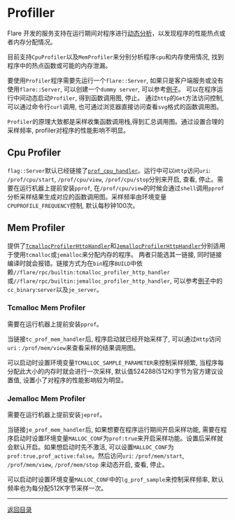 # Profiller

Flare 开发的服务支持在运行期间对程序进行[动态分析](https://en.wikipedia.org/wiki/Profiling_(computer_programming))，以发现程序的性能热点或者内存分配情况。

目前支持`CpuProfiler`以及`MemProfiler`来分别分析程序`cpu`和内存使用情况, 找到程序中的热点函数或可能的内存泄漏。

要使用`Profiler`程序需要先运行一个`flare::Server`, 如果只是客户端服务或没有使用`flare::Server`, 可以创建一个`dummy server`, 可以参考[例子](../example/rpc/press.cc)。
可以在程序运行中间动态启动`Profiler`, 得到函数调用图, 停止。
通过`http`的`Get`方法访问控制, 可以通过命令行`curl`调用, 也可通过浏览器直接访问查看`svg`格式的函数调用图。

`Profiler`的原理大致都是采样收集函数调用栈,得到汇总调用图。通过设置合理的采样频率, profiler对程序的性能影响不明显。

## Cpu Profiler

`flag::Server`默认已经链接了[`prof_cpu_handler`](../rpc/protocol/http/builtin/prof_cpu_handler.h)。运行中可以`Http`访问`uri`: `/prof/cpu/start`, `/prof/cpu/view`, `/prof/cpu/stop`分别来开启, 查看, 停止。需要在运行机器上提前安装`pprof`, 在`/prof/cpu/view`的时候会通过`shell`调用`pprof`分析采样结果生成对应的函数调用图。采样频率由环境变量`CPUPROFILE_FREQUENCY`控制, 默认每秒钟100次。

## Mem Profiler

提供了[`TcmallocProfilerHttpHandler`](../rpc/builtin/tcmalloc_profiler_http_handler.h)和[`JemallocProfilerHttpHandler`](../rpc/builtin/jemalloc_profiler_http_handler.h)分别适用于使用`tcmalloc`或`jemalloc`来分配内存的程序。
两者只能选其一链接, 同时链接编译时就会报错。链接方式为在`bin`程序`BUILD`中依赖`//flare/rpc/builtin:tcmalloc_profiler_http_handler`或`//flare/rpc/builtin:jemalloc_profiler_http_handler`, 可以参考[例子](../example/http/BUILD)中的`cc_binary`:`server`以及`je_server`。

### Tcmalloc Mem Profiler

需要在运行机器上提前安装`pprof`。

当链接`tc_prof_mem_handler`后, 程序启动就已经开始采样了, 可以通过`Http`访问`uri` : `/prof/mem/view`来查看采样的结果调用图。

可以启动时设置环境变量`TCMALLOC_SAMPLE_PARAMETER`来控制采样频繁, 当程序每分配此大小的内存时就会进行一次采样, 默认值524288(512K)字节为官方建议设置值, 设置小了对程序的性能影响较为明显。

### Jemalloc Mem Profiler

需要在运行机器上提前安装`jeprof`。

当链接`je_prof_mem_handler`后, 如果想要在程序运行期间开启采样功能, 需要在程序启动时设置环境变量`MALLOC_CONF`为`prof:true`来开启采样功能。设置后采样就会默认开启。如果想启动时先不激活, 可以设置`MALLOC_CONF`为`prof:true,prof_active:false`。然后访问`uri`: `/prof/mem/start`, `/prof/mem/view`, `/prof/mem/stop` 来动态开启, 查看, 停止。

可以启动时设置环境变量`MALLOC_CONF`中的`lg_prof_sample`来控制采样频率, 默认频率也为每分配512K字节采样一次。

---
[返回目录](README.md)
